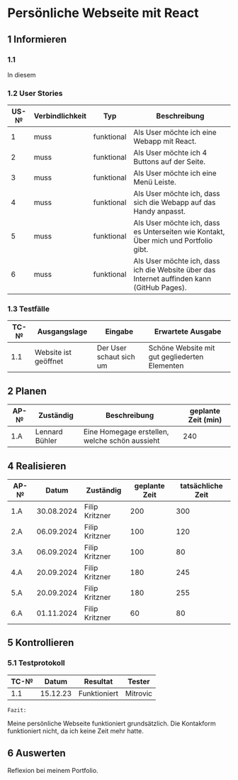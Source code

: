 # Persönliche Webseite mit React

## 1 Informieren

### 1.1 
In diesem 

### 1.2 User Stories
| US-№ | Verbindlichkeit | Typ  | Beschreibung                       |
| ---- | --------------- | ---- | ---------------------------------- |
| 1    |       muss         |   funktional   | Als User möchte ich eine Webapp mit React.   |
| 2    |       muss         |   funktional   | Als User möchte ich 4 Buttons auf der Seite.   |
| 3    |       muss         |   funktional   | Als User möchte ich eine Menü Leiste.   |
| 4    |       muss         |   funktional   | Als User möchte ich, dass sich die Webapp auf das Handy anpasst.   |
| 5    |       muss         |   funktional   | Als User möchte ich, dass es Unterseiten wie Kontakt, Über mich und Portfolio gibt.   |
| 6   |       muss         |   funktional   | Als User möchte ich, dass ich die Website über das Internet auffinden kann (GitHub Pages).   |

### 1.3 Testfälle
| TC-№ | Ausgangslage | Eingabe | Erwartete Ausgabe |
| ---- | ------------ | ------- | ----------------- |
| 1.1  |      Website ist geöffnet        |  Der User schaut sich um     |      Schöne Website mit gut gegliederten Elementen         |

## 2 Planen
| AP-№ | Zuständig | Beschreibung | geplante Zeit (min) |
| ---- |  --------- | ------------ | ------------- |
| 1.A  |   Lennard Bühler              |   Eine Homegage erstellen, welche schön aussieht         |240|

## 4 Realisieren
| AP-№ | Datum | Zuständig | geplante Zeit | tatsächliche Zeit |
| ---- | ----- | --------- | ------------- | ----------------- |
| 1.A  | 30.08.2024  |Filip Kritzner|200|300 |
| 2.A  | 06.09.2024 |Filip Kritzner|100|120 |
| 3.A  | 06.09.2024 |Filip Kritzner|100|80 |
| 4.A  | 20.09.2024 |Filip Kritzner|180|245 |
| 5.A  | 20.09.2024 |Filip Kritzner|180|255 |
| 6.A  | 01.11.2024 |Filip Kritzner|60|80 |

## 5 Kontrollieren

### 5.1 Testprotokoll

| TC-№ | Datum | Resultat | Tester |
| ---- | ----- | -------- | ------ |
| 1.1  |15.12.23|     Funktioniert      |  Mitrovic      |

`Fazit:`

Meine persönliche Webseite funktioniert grundsätzlich. Die Kontakform funktioniert nicht, da ich keine Zeit mehr hatte.

## 6 Auswerten
Reflexion bei meinem Portfolio.
